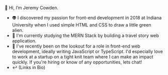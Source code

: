 👋 Hi, I’m Jeremy Cowden.
- 👽 I discovered my passion for front-end development in 2018 at Indiana University when I used simple HTML and CSS to draw a little green alien.
- 🧠 I'm currently studying the MERN Stack by building a travel story web application.
- 👀 I've recently been on the lookout for a role in front-end web development, ideally writing JavaScript or TypeScript. I'd especially love to work at a startup on a tight knit team where I can make an impact quickly. If you're hiring or know of any opportunities, lets chat!
- ↩ (Links in Bio)

<!---
jercowd/jercowd is a ✨ special ✨ repository because its `README.md` (this file) appears on your GitHub profile.
You can click the Preview link to take a look at your changes.
--->

